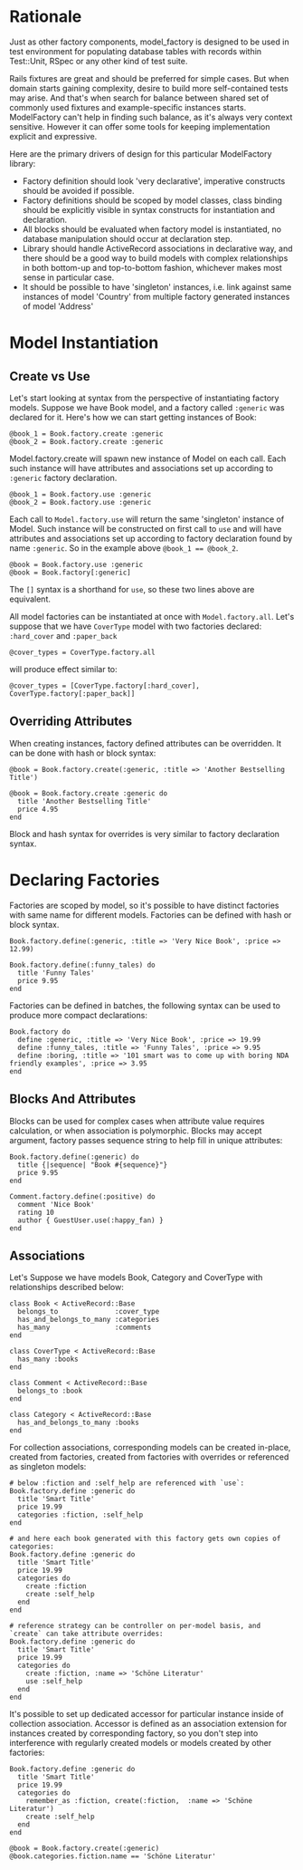 # Rationale

Just as other factory components, model_factory is designed to be used in test environment for populating database tables with records within Test::Unit, RSpec or any other kind of test suite.

Rails fixtures are great and should be preferred for simple cases. But when domain starts gaining complexity, desire to build more self-contained tests may arise. And that's when search for balance between shared set of commonly used fixtures and example-specific instances starts. ModelFactory can't help in finding such balance, as it's always very context sensitive. However it can offer some tools for keeping implementation explicit and expressive.

Here are the primary drivers of design for this particular ModelFactory library:

 * Factory definition should look 'very declarative', imperative constructs should be avoided if possible.
 * Factory definitions should be scoped by model classes, class binding should be explicitly visible in syntax constructs for instantiation and declaration.
 * All blocks should be evaluated when factory model is instantiated, no database manipulation should occur at declaration step.
 * Library should handle ActiveRecord associations in declarative way, and there should be a good way to build models with complex relationships in both bottom-up and top-to-bottom fashion, whichever makes most sense in particular case.
 * It should be possible to have 'singleton' instances, i.e. link against same instances of model 'Country' from multiple factory generated instances of model 'Address'


# Model Instantiation

## Create vs Use

Let's start looking at syntax from the perspective of instantiating factory models. Suppose we have Book model, and a factory called `:generic` was declared for it. Here's how we can start getting instances of Book:

    @book_1 = Book.factory.create :generic
    @book_2 = Book.factory.create :generic

Model.factory.create will spawn new instance of Model on each call. Each such instance will have attributes and associations set up according to `:generic` factory declaration.

    @book_1 = Book.factory.use :generic
    @book_2 = Book.factory.use :generic

Each call to `Model.factory.use` will return the same 'singleton' instance of Model. Such instance will be constructed on first call to `use` and will have attributes and associations set up according to factory declaration found by name `:generic`. So in the example above `@book_1 == @book_2`.

    @book = Book.factory.use :generic
    @book = Book.factory[:generic]

The `[]` syntax is a shorthand for `use`, so these two lines above are equivalent.

All model factories can be instantiated at once with `Model.factory.all`. Let's suppose that we have `CoverType` model with two factories declared: `:hard_cover` and `:paper_back`

    @cover_types = CoverType.factory.all

will produce effect similar to:

    @cover_types = [CoverType.factory[:hard_cover], CoverType.factory[:paper_back]]


## Overriding Attributes

When creating instances, factory defined attributes can be overridden. It can be done with hash or block syntax:

    @book = Book.factory.create(:generic, :title => 'Another Bestselling Title')
    
    @book = Book.factory.create :generic do
      title 'Another Bestselling Title'
      price 4.95
    end

Block and hash syntax for overrides is very similar to factory declaration syntax.

# Declaring Factories

Factories are scoped by model, so it's possible to have distinct factories with same name for different models. Factories can be defined with hash or block syntax.

    Book.factory.define(:generic, :title => 'Very Nice Book', :price => 12.99)
    
    Book.factory.define(:funny_tales) do
      title 'Funny Tales'
      price 9.95
    end

Factories can be defined in batches, the following syntax can be used to produce more compact declarations:

    Book.factory do
      define :generic, :title => 'Very Nice Book', :price => 19.99
      define :funny_tales, :title => 'Funny Tales', :price => 9.95
      define :boring, :title => '101 smart was to come up with boring NDA friendly examples', :price => 3.95
    end

## Blocks And Attributes

Blocks can be used for complex cases when attribute value requires calculation, or when association is polymorphic. Blocks may accept argument, factory passes sequence string to help fill in unique attributes:

    Book.factory.define(:generic) do
      title {|sequence| "Book #{sequence}"}
      price 9.95
    end
    
    Comment.factory.define(:positive) do
      comment 'Nice Book'
      rating 10
      author { GuestUser.use(:happy_fan) }
    end

## Associations

Let's Suppose we have models Book, Category and CoverType with relationships described below:

    class Book < ActiveRecord::Base
      belongs_to              :cover_type
      has_and_belongs_to_many :categories
      has_many                :comments
    end
    
    class CoverType < ActiveRecord::Base
      has_many :books
    end
    
    class Comment < ActiveRecord::Base
      belongs_to :book
    end
    
    class Category < ActiveRecord::Base
      has_and_belongs_to_many :books
    end

For collection associations, corresponding models can be created in-place, created from factories, created from factories with overrides or referenced as singleton models:

    # below :fiction and :self_help are referenced with `use`:
    Book.factory.define :generic do
      title 'Smart Title'
      price 19.99
      categories :fiction, :self_help
    end
    
    # and here each book generated with this factory gets own copies of categories:
    Book.factory.define :generic do
      title 'Smart Title'
      price 19.99
      categories do
        create :fiction
        create :self_help
      end
    end
    
    # reference strategy can be controller on per-model basis, and `create` can take attribute overrides:
    Book.factory.define :generic do
      title 'Smart Title'
      price 19.99
      categories do
        create :fiction, :name => 'Schöne Literatur'
        use :self_help
      end
    end

It's possible to set up dedicated accessor for particular instance inside of collection association. Accessor is defined as an association extension for instances created by corresponding factory, so you don't step into interference with regularly created models or models created by other factories:

    Book.factory.define :generic do
      title 'Smart Title'
      price 19.99
      categories do
        remember_as :fiction, create(:fiction,  :name => 'Schöne Literatur')
        create :self_help
      end
    end
    
    @book = Book.factory.create(:generic)
    @book.categories.fiction.name == 'Schöne Literatur'


